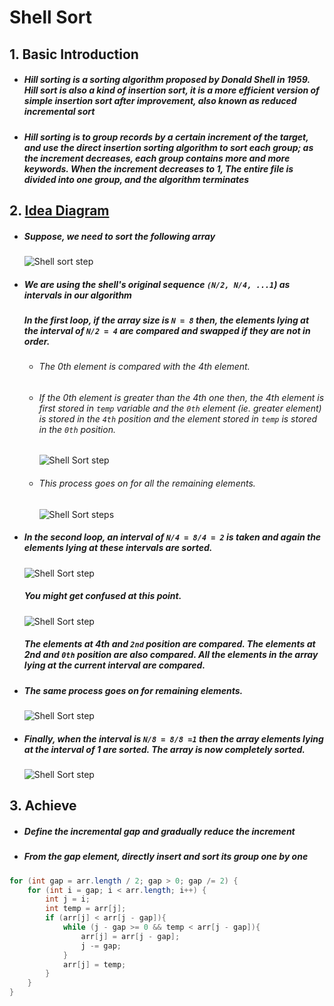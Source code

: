 # Shell Sort

## 1. Basic Introduction

 - ##### Hill sorting is a sorting algorithm proposed by Donald Shell in 1959. Hill sort is also a kind of insertion sort, it is a more efficient version of simple insertion sort after improvement, also known as reduced incremental sort

 - ##### Hill sorting is to group records by a certain increment of the target, and use the direct insertion sorting algorithm to sort each group; as the increment decreases, each group contains more and more keywords. When the increment decreases to 1, The entire file is divided into one group, and the algorithm terminates

## 2. [Idea Diagram](https://www.programiz.com/dsa/shell-sort)

 - ##### Suppose, we need to sort the following array

   ![Shell sort step](https://tva1.sinaimg.cn/large/007S8ZIlgy1ghlqgi9rhdj30vs05gglq.jpg)

 - ##### We are using the shell's original sequence `(N/2, N/4, ...1`) as intervals in our algorithm

    ##### In the first loop, if the array size is `N = 8` then, the elements lying at the interval of `N/2 = 4` are compared and swapped if they are not in order.

    - ###### The 0th element is compared with the 4th element.

    - ###### If the 0th element is greater than the 4th one then, the 4th element is first stored in `temp` variable and the `0th` element (ie. greater element) is stored in the `4th` position and the element stored in `temp` is stored in the `0th` position.

      ![Shell Sort step](https://tva1.sinaimg.cn/large/007S8ZIlgy1ghlqgwjg47j30zw0gejsf.jpg)

    - ###### This process goes on for all the remaining elements.

      ![Shell Sort steps](https://tva1.sinaimg.cn/large/007S8ZIlgy1ghlqh4z73sj30vs0hs75k.jpg)

- ##### In the second loop, an interval of `N/4 = 8/4 = 2` is taken and again the elements lying at these intervals are sorted.

  ![Shell Sort step](https://tva1.sinaimg.cn/large/007S8ZIlgy1ghlqhlaqqpj30vs09kgm4.jpg)

  ##### You might get confused at this point.

  ![Shell Sort step](https://tva1.sinaimg.cn/large/007S8ZIlgy1ghlqhxxe5tj30vs09kjrw.jpg)

  ##### The elements at 4th and `2nd` position are compared. The elements at 2nd and `0th` position are also compared. All the elements in the array lying at the current interval are compared.

- ##### The same process goes on for remaining elements.

  ![Shell Sort step](https://tva1.sinaimg.cn/large/007S8ZIlgy1ghlqigoqffj30vs0hswfs.jpg)

- ##### Finally, when the interval is `N/8 = 8/8 =1` then the array elements lying at the interval of 1 are sorted. The array is now completely sorted.

  ![Shell Sort step](https://tva1.sinaimg.cn/large/007S8ZIlgy1ghlqisfhpmj30u01070vy.jpg)

## 3. Achieve

 - ##### Define the incremental gap and gradually reduce the increment

 - ##### From the gap element, directly insert and sort its group one by one

```java
for (int gap = arr.length / 2; gap > 0; gap /= 2) {
    for (int i = gap; i < arr.length; i++) {
        int j = i;
        int temp = arr[j];
        if (arr[j] < arr[j - gap]){
            while (j - gap >= 0 && temp < arr[j - gap]){
                arr[j] = arr[j - gap];
                j -= gap;
            }
            arr[j] = temp;
        }
    }
}
```

